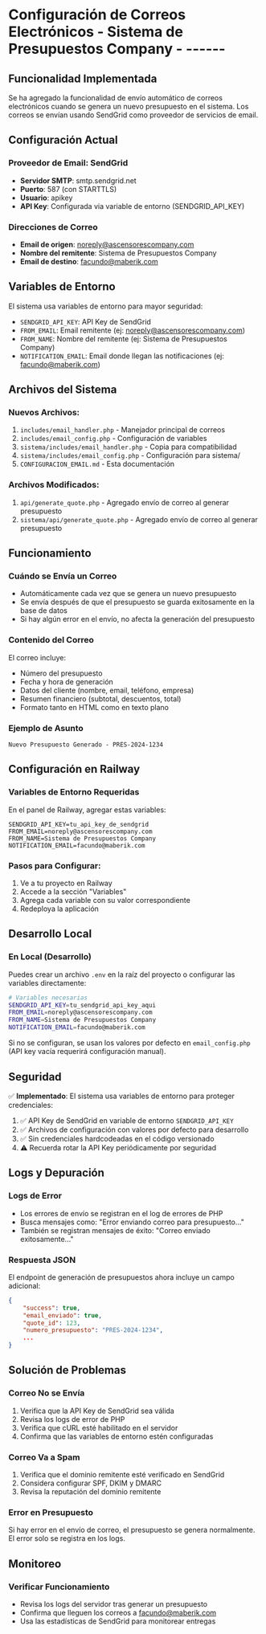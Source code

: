 # Configuración de Correos Electrónicos - Sistema de Presupuestos Company - ------

## Funcionalidad Implementada

Se ha agregado la funcionalidad de envío automático de correos electrónicos cuando se genera un nuevo presupuesto en el sistema. Los correos se envían usando SendGrid como proveedor de servicios de email.

## Configuración Actual

### Proveedor de Email: SendGrid
- **Servidor SMTP**: smtp.sendgrid.net
- **Puerto**: 587 (con STARTTLS)
- **Usuario**: apikey
- **API Key**: Configurada via variable de entorno (SENDGRID_API_KEY)

### Direcciones de Correo
- **Email de origen**: noreply@ascensorescompany.com
- **Nombre del remitente**: Sistema de Presupuestos Company
- **Email de destino**: facundo@maberik.com

## Variables de Entorno

El sistema usa variables de entorno para mayor seguridad:

- `SENDGRID_API_KEY`: API Key de SendGrid
- `FROM_EMAIL`: Email remitente (ej: noreply@ascensorescompany.com)
- `FROM_NAME`: Nombre del remitente (ej: Sistema de Presupuestos Company)
- `NOTIFICATION_EMAIL`: Email donde llegan las notificaciones (ej: facundo@maberik.com)

## Archivos del Sistema

### Nuevos Archivos:
1. `includes/email_handler.php` - Manejador principal de correos
2. `includes/email_config.php` - Configuración de variables
3. `sistema/includes/email_handler.php` - Copia para compatibilidad
4. `sistema/includes/email_config.php` - Configuración para sistema/
5. `CONFIGURACION_EMAIL.md` - Esta documentación

### Archivos Modificados:
1. `api/generate_quote.php` - Agregado envío de correo al generar presupuesto
2. `sistema/api/generate_quote.php` - Agregado envío de correo al generar presupuesto

## Funcionamiento

### Cuándo se Envía un Correo
- Automáticamente cada vez que se genera un nuevo presupuesto
- Se envía después de que el presupuesto se guarda exitosamente en la base de datos
- Si hay algún error en el envío, no afecta la generación del presupuesto

### Contenido del Correo
El correo incluye:
- Número del presupuesto
- Fecha y hora de generación
- Datos del cliente (nombre, email, teléfono, empresa)
- Resumen financiero (subtotal, descuentos, total)
- Formato tanto en HTML como en texto plano

### Ejemplo de Asunto
```
Nuevo Presupuesto Generado - PRES-2024-1234
```

## Configuración en Railway

### Variables de Entorno Requeridas
En el panel de Railway, agregar estas variables:

```
SENDGRID_API_KEY=tu_api_key_de_sendgrid
FROM_EMAIL=noreply@ascensorescompany.com
FROM_NAME=Sistema de Presupuestos Company
NOTIFICATION_EMAIL=facundo@maberik.com
```

### Pasos para Configurar:
1. Ve a tu proyecto en Railway
2. Accede a la sección "Variables"
3. Agrega cada variable con su valor correspondiente
4. Redeploya la aplicación

## Desarrollo Local

### En Local (Desarrollo)
Puedes crear un archivo `.env` en la raíz del proyecto o configurar las variables directamente:

```bash
# Variables necesarias
SENDGRID_API_KEY=tu_sendgrid_api_key_aqui
FROM_EMAIL=noreply@ascensorescompany.com
FROM_NAME=Sistema de Presupuestos Company
NOTIFICATION_EMAIL=facundo@maberik.com
```

Si no se configuran, se usan los valores por defecto en `email_config.php` (API key vacía requerirá configuración manual).

## Seguridad

✅ **Implementado**: El sistema usa variables de entorno para proteger credenciales:

1. ✅ API Key de SendGrid en variable de entorno `SENDGRID_API_KEY`
2. ✅ Archivos de configuración con valores por defecto para desarrollo
3. ✅ Sin credenciales hardcodeadas en el código versionado
4. ⚠️ Recuerda rotar la API Key periódicamente por seguridad

## Logs y Depuración

### Logs de Error
- Los errores de envío se registran en el log de errores de PHP
- Busca mensajes como: "Error enviando correo para presupuesto..."
- También se registran mensajes de éxito: "Correo enviado exitosamente..."

### Respuesta JSON
El endpoint de generación de presupuestos ahora incluye un campo adicional:
```json
{
    "success": true,
    "email_enviado": true,
    "quote_id": 123,
    "numero_presupuesto": "PRES-2024-1234",
    ...
}
```

## Solución de Problemas

### Correo No se Envía
1. Verifica que la API Key de SendGrid sea válida
2. Revisa los logs de error de PHP
3. Verifica que cURL esté habilitado en el servidor
4. Confirma que las variables de entorno estén configuradas

### Correo Va a Spam
1. Verifica que el dominio remitente esté verificado en SendGrid
2. Considera configurar SPF, DKIM y DMARC
3. Revisa la reputación del dominio remitente

### Error en Presupuesto
Si hay error en el envío de correo, el presupuesto se genera normalmente. El error solo se registra en los logs.

## Monitoreo

### Verificar Funcionamiento
- Revisa los logs del servidor tras generar un presupuesto
- Confirma que lleguen los correos a facundo@maberik.com
- Usa las estadísticas de SendGrid para monitorear entregas 
